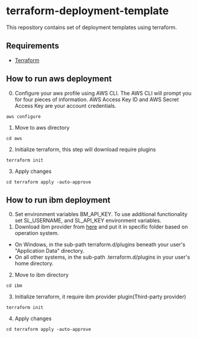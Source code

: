 # terraform-deployment-template
This repository contains set of deployment templates using terraform.

## Requirements

- [Terraform](https://www.terraform.io/downloads.html)

## How to run aws deployment
0. Configure your aws profile using AWS CLI. The AWS CLI will prompt you for four pieces of information. AWS Access Key ID and AWS Secret Access Key are your account credentials.
```
aws configure

```
1. Move to aws directory
```
cd aws
```
2. Initialize terraform, this step will download require plugins
```
terraform init
```
3. Apply changes
```
cd terraform apply -auto-approve
```

## How to run ibm deployment
0. Set environment variables BM_API_KEY. To use additional functionality set SL_USERNAME, and SL_API_KEY environment variables. 
1. Download ibm provider from [here](https://github.com/IBM-Cloud/terraform-provider-ibm/releases) and put it in specific folder based on operation system.
* On Windows, in the sub-path terraform.d/plugins beneath your user's "Application Data" directory.
* On all other systems, in the sub-path .terraform.d/plugins in your user's home directory.
2. Move to ibm directory
```
cd ibm
```
3. Initialize terraform, it require ibm provider plugin(Third-party provider)
```
terraform init
```
4. Apply changes
```
cd terraform apply -auto-approve
```